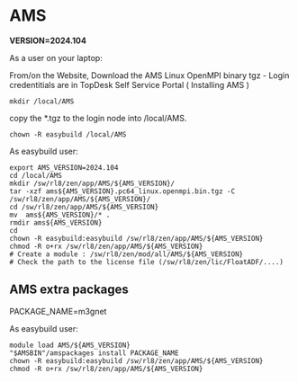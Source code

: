 # AMS

**VERSION=2024.104**

As a user on your laptop:

From/on the Website, Download the AMS Linux OpenMPI binary tgz - Login credentitials are in TopDesk Self Service Portal ( Installing AMS )

`mkdir /local/AMS`

copy the *.tgz to the login node into /local/AMS.

`chown -R easybuild /local/AMS`

As easybuild user:

```shell
export AMS_VERSION=2024.104
cd /local/AMS
mkdir /sw/rl8/zen/app/AMS/${AMS_VERSION}/
tar -xzf ams${AMS_VERSION}.pc64_linux.openmpi.bin.tgz -C /sw/rl8/zen/app/AMS/${AMS_VERSION}/
cd /sw/rl8/zen/app/AMS/${AMS_VERSION}
mv  ams${AMS_VERSION}/* .
rmdir ams${AMS_VERSION}
cd
chown -R easybuild:easybuild /sw/rl8/zen/app/AMS/${AMS_VERSION}
chmod -R o+rx /sw/rl8/zen/app/AMS/${AMS_VERSION}
# Create a module : /sw/rl8/zen/mod/all/AMS/${AMS_VERSION}
# Check the path to the license file (/sw/rl8/zen/lic/FloatADF/....)
```

## AMS extra packages

PACKAGE_NAME=m3gnet

As easybuild user:

```shell
module load AMS/${AMS_VERSION}
"$AMSBIN"/amspackages install PACKAGE_NAME
chown -R easybuild:easybuild /sw/rl8/zen/app/AMS/${AMS_VERSION}
chmod -R o+rx /sw/rl8/zen/app/AMS/${AMS_VERSION}
```

